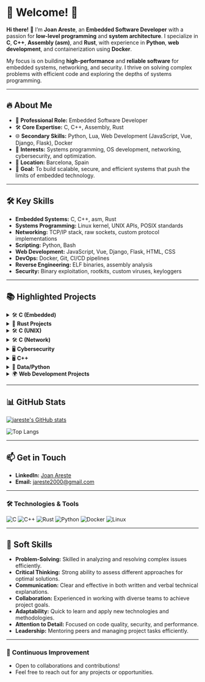 # 🌟 **Welcome!** 🌟

**Hi there!** 👋 I’m **Joan Areste**, an **Embedded Software Developer** with a passion for **low-level programming** and **system architecture**. I specialize in **C**, **C++**, **Assembly (asm)**, and **Rust**, with experience in **Python**, **web development**, and containerization using **Docker**.

My focus is on building **high-performance** and **reliable software** for embedded systems, networking, and security. I thrive on solving complex problems with efficient code and exploring the depths of systems programming.

---

## 🔥 **About Me**
- 🏢 **Professional Role:** Embedded Software Developer  
- 🛠 **Core Expertise:** C, C++, Assembly, Rust  
- 🌐 **Secondary Skills:** Python, Lua, Web Development (JavaScript, Vue, Django, Flask), Docker  
- 🚀 **Interests:** Systems programming, OS development, networking, cybersecurity, and optimization.  
- 📍 **Location:** Barcelona, Spain  
- 🎯 **Goal:** To build scalable, secure, and efficient systems that push the limits of embedded technology.  

---

## 🛠️ **Key Skills**
- **Embedded Systems:** C, C++, asm, Rust  
- **Systems Programming:** Linux kernel, UNIX APIs, POSIX standards  
- **Networking:** TCP/IP stack, raw sockets, custom protocol implementations  
- **Scripting:** Python, Bash  
- **Web Development:** JavaScript, Vue, Django, Flask, HTML, CSS  
- **DevOps:** Docker, Git, CI/CD pipelines  
- **Reverse Engineering:** ELF binaries, assembly analysis  
- **Security:** Binary exploitation, rootkits, custom viruses, keyloggers  

---

## 📚 **Highlighted Projects**

<details>
<summary>🛠️ <b>C (Embedded)</b></summary>

1. **kfs** - Custom Kernel Implementation  
   - 🛠 **Tech Stack:** C, Assembly  
   - 📦 **Key Features:** Memory management (MMU), multitasking, custom syscalls, interrupts, and a file system.  
   - 🔗 [Repository Link](https://github.com/jareste/kfs)

2. **lem-ipc** - IPC-Based Mini-Game  
   - 🛠 **Tech Stack:** C  
   - 📦 **Key Features:** Single executable capable of managing inter-process communication (IPC) to start a game.  
   - 🔗 [Repository Link](https://github.com/jareste/lem-ipc)

4. **drivers-and-interrupts** - Custom Linux Driver Development  
   - 🛠 **Tech Stack:** C  
   - 📦 **Key Features:** Created and integrated custom drivers to explore Linux interrupt handling and driver architecture.  
   - 🔗 [Repository Link](https://github.com/jareste/drivers-and-interrupts)

</details>

<details>
<summary>🦀 <b>Rust Projects</b></summary>

1. **Gomoku** - Go Game with AI  
   - 🛠 **Tech Stack:** Rust  
   - 📦 **Key Features:** User interface and AI built using the Minimax algorithm for strategic gameplay.  
   - 🔗 [Repository Link](https://github.com/jareste/gomoku)

2. **Krpsim** - Optimized Graph Rendering  
   - 🛠 **Tech Stack:** Rust  
   - 📦 **Key Features:** Pathfinding optimization using custom algorithms for efficient graph traversal.  
   - 🔗 [Repository Link](https://github.com/jareste/krpsim)

3. **n-puzzle** - Scalable N-Puzzle Solver  
   - 🛠 **Tech Stack:** Rust  
   - 📦 **Key Features:** Implements A* and IDA* algorithms to solve N-puzzles of any size efficiently.  
   - 🔗 [Repository Link](https://github.com/jareste/n-puzzle)

</details>

<details>
<summary>🛠️ <b>C (UNIX)</b></summary>

1. **ls** - Custom `ls` Implementation  
   - 🛠 **Tech Stack:** C  
   - 📦 **Key Features:** Recreated the UNIX `ls` command with support for various flags and sorting options.  
   - 🔗 [Repository Link](https://github.com/jareste/ft_ls)

2. **strace** - Custom `strace` Implementation  
   - 🛠 **Tech Stack:** C  
   - 📦 **Key Features:** Reimplemented the `strace` command to trace system calls made by a program, supporting both 32-bit and 64-bit binaries.  
   - 🔗 [Repository Link](https://github.com/jareste/ft_strace)

</details>

<details>
<summary>🛠️ <b>C (Network)</b></summary>

1. **nmap** - Custom Nmap Implementation  
   - 🛠 **Tech Stack:** C  
   - 📦 **Key Features:** Port scanning techniques, OS detection, and understanding of raw socket programming.  
   - 🔗 [Repository Link](https://github.com/jareste/ft_nmap)

2. **ping** - Custom Ping Implementation  
   - 🛠 **Tech Stack:** C  
   - 📦 **Key Features:** Implementation of the ICMP ECHO protocol for network diagnostics and latency measurement.  
   - 🔗 [Repository Link](https://github.com/jareste/ft_ping)

3. **traceroute** - Custom Traceroute Implementation  
   - 🛠 **Tech Stack:** C  
   - 📦 **Key Features:** Analysis of routing paths and hop-by-hop latency using ICMP packets.  
   - 🔗 [Repository Link](https://github.com/jareste/ft_traceroute)

</details>

<details>
<summary>🖥️ <b>Cybersecurity</b></summary>

1. **ft_shield** - Trojan Daemon Service  
   - 🛠 **Tech Stack:** C  
   - 📦 **Key Features:** Implements a Linux daemon that exposes a root shell via a TCP port, with logging and connection management.  
   - 🔗 [Repository Link](https://github.com/jareste/ft_shield)

2. **tinky-winkey** - Windows Keylogger  
   - 🛠 **Tech Stack:** C (Windows)  
   - 📦 **Key Features:** Keylogger service using Windows API for capturing keystrokes and logging activities.  
   - 🔗 [Repository Link](https://github.com/jareste/tinky-winkey)

3. **famine** - Custom Virus  
   - 🛠 **Tech Stack:** Assembly  
   - 📦 **Key Features:** Self-replicating virus that infects binaries within target directories without altering functionality.  
   - 🔗 [Repository Link](https://github.com/jareste/famine)

</details>

<details>
<summary>🖥️ <b>C++</b></summary>

1. **irc** - IRC Server Compatible with irssi Client  
   - 🛠 **Tech Stack:** C++  
   - 📦 **Key Features:** Implemented an IRC server fully compatible with the irssi client, supporting multiple channels and users.  
   - 🔗 [Repository Link](https://github.com/jareste/ft_irc)

2. **matt-daemon** - Syslog-like Daemon Logger  
   - 🛠 **Tech Stack:** C++  
   - 📦 **Key Features:** Server capable of receiving, filtering, and storing logs with a syslog-like interface.  
   - 🔗 [Repository Link](https://github.com/jareste/matt-daemon)

</details>

<details>
<summary>🐍 <b>Data/Python</b></summary>

1. **linear regression** - Linear Regression Implementation  
   - 🛠 **Tech Stack:** Python  
   - 📦 **Key Features:** Developed a custom linear regression model for predictive analysis with data visualization.  
   - 🔗 [Repository Link](https://github.com/jareste/ft_linear_regression)

2. **dslr** - Data Science Logistic Regression  
   - 🛠 **Tech Stack:** Python  
   - 📦 **Key Features:** Implemented a logistic regression model with a focus on data analysis and feature engineering.  
   - 🔗 [Repository Link](https://github.com/jareste/dslr)

</details>

<details>
<summary>🌍 <b>Web Development Projects</b></summary>

1. **transcendence** - Web Application with Pong Game  
   - 🛠 **Tech Stack:** Docker, Django, JavaScript, HTML, CSS  
   - 📦 **Key Features:** User management, sessions, OAuth integration, WebSockets for real-time communication, 2FA, and more.  
   - 🔗 [Repository Link](https://github.com/jareste/ft_transcendence)

2. **matcha** - Tinder-like Web Application  
   - 🛠 **Tech Stack:** Docker, Flask, Vue, HTML, CSS  
   - 📦 **Key Features:** Custom ORM, user management, sessions, WebSockets, matching algorithms, and more.  
   - 🔗 [Repository Link](https://github.com/jareste/matcha)

</details>


---

## 📊 **GitHub Stats**
[![jareste's GitHub stats](https://github-readme-stats.vercel.app/api?username=jareste)](https://github.com/anuraghazra/github-readme-stats)

![Top Langs](https://github-readme-stats.vercel.app/api/top-langs/?username=jareste&theme=tokyonight&layout=compact&hide=TeX,CMake,Perl,Dart,Roff,Objective-C)

<!-- [![GitHub Streak](https://streak-stats.demolab.com?user=jareste&theme=tokyonight)](https://git.io/streak-stats) -->


---

## 📫 **Get in Touch**
- **LinkedIn:** [Joan Areste](https://www.linkedin.com/in/joan-arest%C3%A9/)
- **Email:** jareste2000@gmail.com

---

### 🛠️ **Technologies & Tools**
![C](https://img.shields.io/badge/-C-00599C?style=flat-square&logo=c&logoColor=white)
![C++](https://img.shields.io/badge/-C++-00599C?style=flat-square&logo=c%2B%2B&logoColor=white)
![Rust](https://img.shields.io/badge/-Rust-000000?style=flat-square&logo=rust&logoColor=white)
![Python](https://img.shields.io/badge/-Python-3776AB?style=flat-square&logo=python&logoColor=white)
![Docker](https://img.shields.io/badge/-Docker-2496ED?style=flat-square&logo=docker&logoColor=white)
![Linux](https://img.shields.io/badge/-Linux-FCC624?style=flat-square&logo=linux&logoColor=black)

---

## 🌟 **Soft Skills**
- **Problem-Solving:** Skilled in analyzing and resolving complex issues efficiently.  
- **Critical Thinking:** Strong ability to assess different approaches for optimal solutions.  
- **Communication:** Clear and effective in both written and verbal technical explanations.  
- **Collaboration:** Experienced in working with diverse teams to achieve project goals.  
- **Adaptability:** Quick to learn and apply new technologies and methodologies.  
- **Attention to Detail:** Focused on code quality, security, and performance.  
- **Leadership:** Mentoring peers and managing project tasks efficiently.  

---

### 🔄 **Continuous Improvement**
- Open to collaborations and contributions!  
- Feel free to reach out for any projects or opportunities.  



<!--
**jareste/jareste** is a ✨ _special_ ✨ repository because its `README.md` (this file) appears on your GitHub profile.

Here are some ideas to get you started:

- 🔭 I’m currently working on ...
- 🌱 I’m currently learning ...
- 👯 I’m looking to collaborate on ...
- 🤔 I’m looking for help with ...
- 💬 Ask me about ...
- 📫 How to reach me: ...
- 😄 Pronouns: ...
- ⚡ Fun fact: ...
-->
